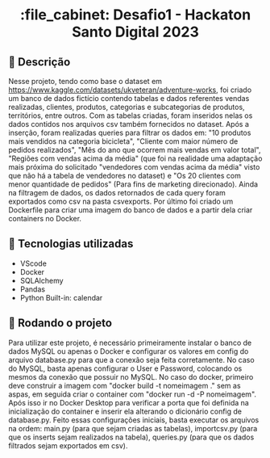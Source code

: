 <h1 align="center">:file_cabinet: Desafio1 - Hackaton Santo Digital 2023</h1>

## :memo: Descrição
Nesse projeto, tendo como base o dataset em https://www.kaggle.com/datasets/ukveteran/adventure-works, foi criado um banco de dados fictício contendo tabelas e dados referentes vendas realizadas, clientes, produtos, categorias e subcategorias de produtos, territórios, entre outros. Com as tabelas criadas, foram inseridos nelas os dados contidos nos arquivos csv também fornecidos no dataset.
Após a inserção, foram realizadas queries para filtrar os dados em:  "10 produtos mais vendidos na categoria bicicleta", "Cliente com maior número de pedidos realizados", "Mês do ano que ocorrem mais vendas em valor total", "Regiões com vendas acima da média" (que foi na realidade uma adaptação mais próxima do solicitado "vendedores com vendas acima da média" visto que não há a tabela de vendedores no dataset) e "Os 20 clientes com menor quantidade de pedidos" (Para fins de marketing direcionado). Ainda na filtragem de dados, os dados retornados de cada query foram exportados como csv na pasta csvexports. Por último foi criado um Dockerfile para criar uma imagem do banco de dados e a partir dela criar containers no Docker.

## :wrench: Tecnologias utilizadas
* VScode
* Docker
* SQLAlchemy
* Pandas
* Python Built-in: calendar

## :rocket: Rodando o projeto
Para utilizar este projeto, é necessário primeiramente instalar o banco de dados MySQL ou apenas o Docker e configurar os valores em config do arquivo database.py para que a conexão seja feita corretamente. No caso do MySQL, basta apenas configurar o User e Password, colocando os mesmos da conexão que possuir no MySQL. No caso do docker, primeiro deve construir a imagem com "docker build -t nomeimagem ." sem as aspas, em seguida criar o container com "docker run -d -P nomeimagem". Após isso ir no Docker Desktop para verificar a porta que foi definida na inicialização do container e inserir ela alterando o dicionário config de database.py.
Feito essas configurações iniciais, basta executar os arquivos na ordem: main.py (para que sejam criadas as tabelas), importcsv.py (para que os inserts sejam realizados na tabela), queries.py (para que os dados filtrados sejam exportados em csv).
